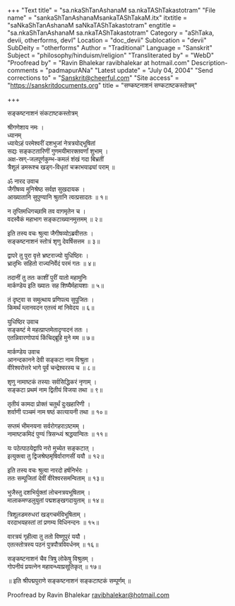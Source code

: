 +++
"Text title" = "sa.nkaShTanAshanaM sa.nkaTAShTakastotram"
"File name" = "sankaShTanAshanaMsankaTAShTakaM.itx"
itxtitle = "saNkaShTanAshanaM saNkaTAShTakastotram"
engtitle = "sa.nkaShTanAshanaM sa.nkaTAShTakastotram"
Category = "aShTaka, devii, otherforms, devI"
Location = "doc_devii"
Sublocation = "devii"
SubDeity = "otherforms"
Author = "Traditional"
Language = "Sanskrit"
Subject = "philosophy/hinduism/religion"
"Transliterated by" = "WebD"
"Proofread by" = "Ravin Bhalekar ravibhalekar at hotmail.com"
Description-comments = "padmapurANa"
"Latest update" = "July 04, 2004"
"Send corrections to" = "Sanskrit@cheerful.com"
"Site access" = "https://sanskritdocuments.org"
title = "सण्कष्टनाशनं सण्कटाष्टकस्तोत्रम्"

+++
  
 सङ्कष्टनाशनं संकटाष्टकस्तोत्रम्   
  
श्रीगणेशाय नमः ।  
ध्यानम्  
ध्यायेऽहं परमेश्वरीं दशभुजां नेत्रत्रयोद्भूषितां  
सद्यः सङ्कटतारिणीं गुणमयीमारक्तवर्णां शुभाम् ।  
अक्ष-स्रग्-जलपूर्णकुम्भ-कमलं शंखं गदा बिभ्रतीं  
त्रैशूलं डमरूश्च खड्ग-विधृतां चक्राभयाढ्यां पराम् ॥  
  
ॐ नारद उवाच  
जैगीषव्य मुनिश्रेष्ठ सर्वज्ञ सुखदायक ।  
आख्यातानि सुपुण्यानि श्रुतानि त्वत्प्रसादतः ॥ १॥  
  
न तृप्तिमधिगच्छामि तव वागमृतेन च ।  
वदस्वैकं महाभाग सङ्कटाख्यानमुत्तमम् ॥ २॥  
  
इति तस्य वचः श्रुत्वा जैगीषव्योऽब्रवीत्ततः ।  
सङ्कष्टनाशनं स्तोत्रं शृणु देवर्षिसत्तम ॥ ३॥  
  
द्वापरे तु पुरा वृत्ते भ्रष्टराज्यो युधिष्ठिरः ।  
भ्रातृभिः सहितो राज्यनिर्वेदं परमं गतः ॥ ४॥  
  
तदानीं तु ततः काशीं पुरीं यातो महामुनिः  
मार्कण्डेय इति ख्यातः सह शिष्यैर्महायशाः ॥ ५॥  
  
तं दृष्ट्वा स समुत्थाय प्रणिपत्य सुपूजितः ।  
किमर्थं म्लानवदन एतत्त्वं मां निवेदय ॥ ६॥  
  
युधिष्ठिर उवाच  
सङ्कष्टं मे महत्प्राप्तमेतादृग्वदनं ततः ।  
एतन्निवारणोपायं किंचिद्ब्रूहि मुने मम ॥ ७॥  
  
मार्कण्डेय उवाच  
आनन्दकानने देवी सङ्कटा नाम विश्रुता ।  
वीरेश्वरोत्तरे भागे पूर्वं चन्द्रेश्वरस्य च ॥ ८॥  
  
शृणु नामाष्टकं तस्याः सर्वसिद्धिकरं नृणाम् ।  
सङ्कटा प्रथमं नाम द्वितीयं विजया तथा ॥ ९॥  
  
तृतीयं कामदा प्रोक्तं चतुर्थं दुःखहारिणी ।  
शर्वाणी पञ्चमं नाम षष्ठं कात्यायनी तथा ॥ १०॥  
  
सप्तमं भीमनयना सर्वरोगहराऽष्टमम् ।  
नामाष्टकमिदं पुण्यं त्रिसन्ध्यं श्रद्धयान्वितः ॥ ११॥  
  
यः पठेत्पाठयेद्वापि नरो मुच्येत सङ्कटात् ।  
इत्युक्त्वा तु द्विजश्रेष्ठमृषिर्वाराणसीं ययौ ॥ १२॥  
  
इति तस्य वचः श्रुत्वा नारदो हर्षनिर्भरः ।  
ततः सम्पूजितां देवीं वीरेश्वरसमन्विताम् ॥ १३॥  
  
भुजैस्तु दशभिर्युक्तां लोचनत्रयभूषिताम् ।  
मालाकमण्डलुयुतां पद्मशङ्खगदायुताम् ॥ १४॥  
  
त्रिशूलडमरुधरां खड्गचर्मविभूषिताम् ।  
वरदाभयहस्तां तां प्रणम्य विधिनन्दनः ॥ १५॥  
  
वारत्रयं गृहीत्वा तु ततो विष्णुपुरं ययौ ।  
एतत्स्तोत्रस्य पठनं पुत्रपौत्रविवर्धनम् ॥ १६॥  
  
सङ्कष्टनाशनं चैव त्रिषु लोकेषु विश्रुतम् ।  
गोपनीयं प्रयत्नेन महावन्ध्याप्रसूतिकृत् ॥ १७॥  
  
॥ इति श्रीपद्मपुराणे सङ्कष्टनाशनं सङ्कटाष्टकं सम्पूर्णम् ॥  
  
  
Proofread by Ravin Bhalekar ravibhalekar@hotmail.com  
  
